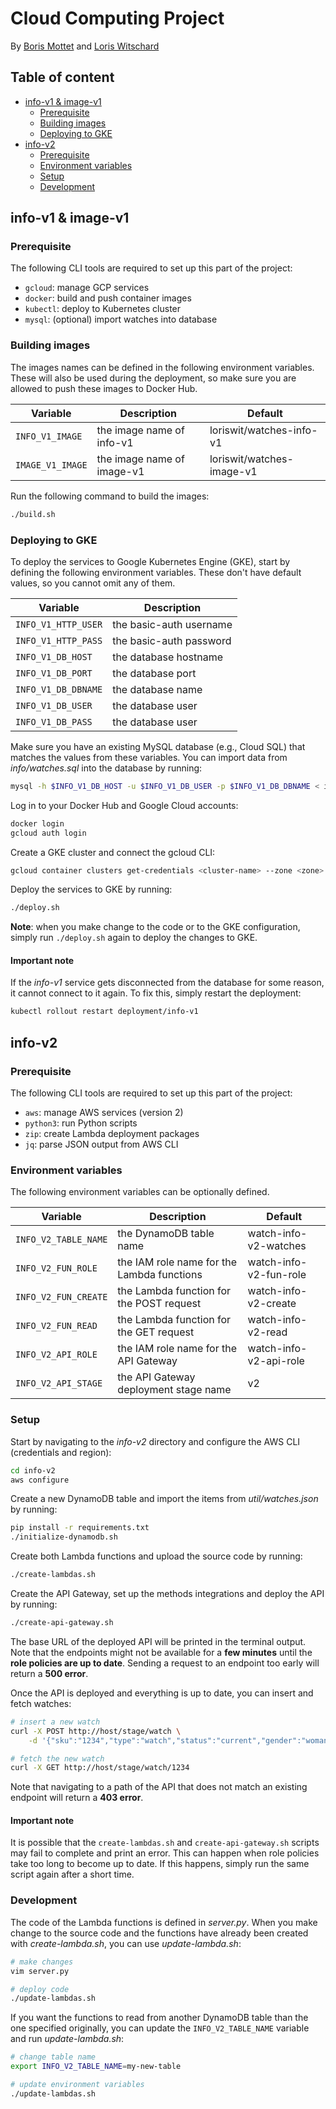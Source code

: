 # Cloud Computing Project

By [Boris Mottet](https://gitlab.com/Risbobo) and [Loris Witschard](https://gitlab.com/loriswit)

## Table of content

- [info-v1 & image-v1](#info-v1---image-v1)
  * [Prerequisite](#prerequisite)
  * [Building images](#building-images)
  * [Deploying to GKE](#deploying-to-gke)
- [info-v2](#info-v2)
  * [Prerequisite](#prerequisite-1)
  * [Environment variables](#environment-variables)
  * [Setup](#setup)
  * [Development](#development)

## info-v1 & image-v1

### Prerequisite

The following CLI tools are required to set up this part of the project:
- `gcloud`: manage GCP services
- `docker`: build and push container images
- `kubectl`: deploy to Kubernetes cluster
- `mysql`: (optional) import watches into database

### Building images

The images names can be defined in the following environment variables. These will also be used during the deployment, so make sure you are allowed to push these images to Docker Hub.

| Variable | Description | Default |
| --- | --- | --- |
| `INFO_V1_IMAGE` | the image name of info-v1 | loriswit/watches-info-v1 |
| `IMAGE_V1_IMAGE` | the image name of image-v1 | loriswit/watches-image-v1 |

Run the following command to build the images:
```sh
./build.sh
```

### Deploying to GKE

To deploy the services to Google Kubernetes Engine (GKE), start by defining the following environment variables. These don't have default values, so you cannot omit any of them.

| Variable | Description |
| --- | --- |
| `INFO_V1_HTTP_USER` | the basic-auth username |
| `INFO_V1_HTTP_PASS` | the basic-auth password |
| `INFO_V1_DB_HOST` | the database hostname |
| `INFO_V1_DB_PORT` | the database port |
| `INFO_V1_DB_DBNAME` | the database name |
| `INFO_V1_DB_USER` | the database user |
| `INFO_V1_DB_PASS` | the database user |

Make sure you have an existing MySQL database (e.g., Cloud SQL) that matches the values from these variables. You can import data from *info/watches.sql* into the database by running:
```sh
mysql -h $INFO_V1_DB_HOST -u $INFO_V1_DB_USER -p $INFO_V1_DB_DBNAME < info/watches.sql
```

Log in to your Docker Hub and Google Cloud accounts:
```sh
docker login
gcloud auth login
```

Create a GKE cluster and connect the gcloud CLI:
```sh
gcloud container clusters get-credentials <cluster-name> --zone <zone> --project <project-name>
```

Deploy the services to GKE by running:
```sh
./deploy.sh
```

**Note**: when you make change to the code or to the GKE configuration, simply run `./deploy.sh` again to deploy the changes to GKE.

#### Important note

If the *info-v1* service gets disconnected from the database for some reason, it cannot connect to it again. To fix this, simply restart the deployment:
```sh
kubectl rollout restart deployment/info-v1
```

## info-v2

### Prerequisite

The following CLI tools are required to set up this part of the project:
- `aws`: manage AWS services (version 2)
- `python3`: run Python scripts
- `zip`: create Lambda deployment packages
- `jq`: parse JSON output from AWS CLI

### Environment variables

The following environment variables can be optionally defined.

| Variable | Description | Default |
| --- | --- | --- |
| `INFO_V2_TABLE_NAME` | the DynamoDB table name | watch-info-v2-watches |
| `INFO_V2_FUN_ROLE` | the IAM role name for the Lambda functions | watch-info-v2-fun-role |
| `INFO_V2_FUN_CREATE` | the Lambda function for the POST request | watch-info-v2-create |
| `INFO_V2_FUN_READ` | the Lambda function for the GET request | watch-info-v2-read |
| `INFO_V2_API_ROLE` | the IAM role name for the API Gateway | watch-info-v2-api-role |
| `INFO_V2_API_STAGE` | the API Gateway deployment stage name | v2 |

### Setup

Start by navigating to the *info-v2* directory and configure the AWS CLI (credentials and region):
```sh
cd info-v2
aws configure
```

Create a new DynamoDB table and import the items from *util/watches.json* by running:
```sh
pip install -r requirements.txt
./initialize-dynamodb.sh
```

Create both Lambda functions and upload the source code by running:
```sh
./create-lambdas.sh
```

Create the API Gateway, set up the methods integrations and deploy the API by running:
```sh
./create-api-gateway.sh
```

The base URL of the deployed API will be printed in the terminal output. Note that the endpoints might not be available for a **few minutes** until the **role policies are up to date**. Sending a request to an endpoint too early will return a **500 error**.

Once the API is deployed and everything is up to date, you can insert and fetch watches:
```sh
# insert a new watch
curl -X POST http://host/stage/watch \
    -d '{"sku":"1234","type":"watch","status":"current","gender":"woman","year": 2010}'

# fetch the new watch
curl -X GET http://host/stage/watch/1234
```

Note that navigating to a path of the API that does not match an existing endpoint will return a **403 error**.

#### Important note

It is possible that the `create-lambdas.sh` and `create-api-gateway.sh` scripts may fail to complete and print an error. This can happen when role policies take too long to become up to date. If this happens, simply run the same script again after a short time.

### Development

The code of the Lambda functions is defined in *server.py*. When you make change to the source code and the functions have already been created with *create-lambda.sh*, you can use *update-lambda.sh*:
```sh
# make changes
vim server.py

# deploy code
./update-lambdas.sh
```

If you want the functions to read from another DynamoDB table than the one specified originally, you can update the `INFO_V2_TABLE_NAME` variable and run *update-lambda.sh*:
```sh
# change table name
export INFO_V2_TABLE_NAME=my-new-table

# update environment variables
./update-lambdas.sh
```
